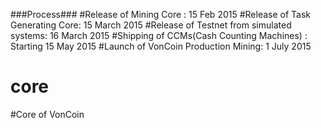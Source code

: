 ###Process###
#Release of Mining Core : 15 Feb 2015
#Release of Task Generating Core: 15 March 2015
#Release of Testnet from simulated systems: 16 March 2015
#Shipping of CCMs(Cash Counting Machines) : Starting 15 May 2015
#Launch of VonCoin Production Mining: 1 July 2015
###
# core
#Core of VonCoin
